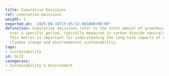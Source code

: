 ```yaml
---
title: Cumulative Emissions
ref: cumulative-emissions
weight: 1
exported_at: '2025-06-16T15:05:52.601060+00:00'
definition: Cumulative emissions refer to the total amount of greenhouse gases emitted
  over a specific period, typically measured in carbon dioxide equivalents (CO2e).
  This metric is important for understanding the long-term impacts of emissions on
  climate change and environmental sustainability.
tags:
- sustainability
id: GL22
categories:
- Sustainability & Environment
---
```


